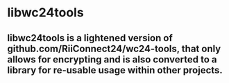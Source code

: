 # libwc24tools

## libwc24tools is a lightened version of github.com/RiiConnect24/wc24-tools, that only allows for encrypting and is also converted to a library for re-usable usage within other projects.

